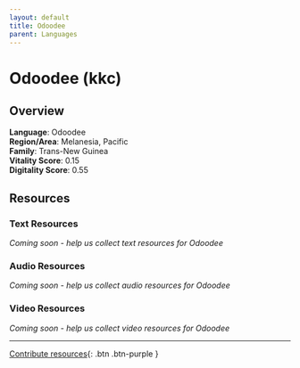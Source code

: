 ```yaml
---
layout: default
title: Odoodee
parent: Languages
---
```


# Odoodee (kkc)

## Overview

**Language**: Odoodee  
**Region/Area**: Melanesia, Pacific  
**Family**: Trans-New Guinea  
**Vitality Score**: 0.15  
**Digitality Score**: 0.55  

## Resources

### Text Resources
*Coming soon - help us collect text resources for Odoodee*

### Audio Resources
*Coming soon - help us collect audio resources for Odoodee*

### Video Resources
*Coming soon - help us collect video resources for Odoodee*

---

[Contribute resources](https://fairtrain.github.io/){: .btn .btn-purple }
